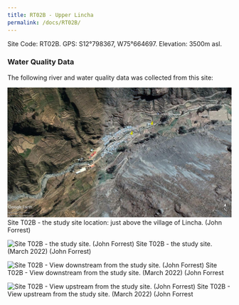 ```yaml
---
title: RT02B - Upper Lincha
permalink: /docs/RT02B/
---
```


Site Code: RT02B.  GPS: S12°798367, W75°664697. Elevation:
3500m asl.


### Water Quality Data

The following river and water quality data was collected from this site:





![Site T02B - the study site location. (John Forrest)](/assets/SiteDescriptions/T2/T2b.jpg)
Site T02B - the study site location: just above the village of Lincha. (John Forrest)


![Site T02B - the study site. (John Forrest)](/assets/SiteDescriptions/T2/T2Bstudysite.jpg)
Site T02B - the study site. (March 2022) (John Forrest)


![Site T02B - View downstream from the study site. (John Forrest)](/assets/SiteDescriptions/T2/T2BViewdownstream.jpg)
Site T02B - View downstream from the study site. (March 2022) (John Forrest


![Site T02B - View upstream from the study site. (John Forrest)](/assets/SiteDescriptions/T2/T2BViewupstream.jpg)
Site T02B - View upstream from the study site. (March 2022) (John Forrest
